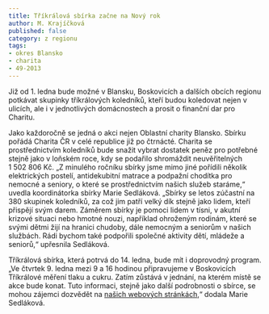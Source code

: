 ```yaml
---
title: Tříkrálová sbírka začne na Nový rok
author: M. Krajíčková
published: false
category: z regionu
tags:
- okres Blansko
- charita
- 49-2013
---
```


Již od 1. ledna bude možné v Blansku, Boskovicích a dalších obcích regionu potkávat skupinky tříkrálových koledníků, kteří budou koledovat nejen v ulicích, ale i v jednotlivých domácnostech a prosit o finanční dar pro Charitu.

Jako každoročně se jedná o akci nejen Oblastní charity Blansko. Sbírku pořádá Charita ČR v celé republice již po čtrnácté. Charita se prostřednictvím koledníků bude snažit vybrat dostatek peněz pro potřebné stejně jako v loňském roce, kdy se podařilo shromáždit neuvěřitelných 1 502 806 Kč. „Z minulého ročníku sbírky jsme mimo jiné pořídili několik elektrických postelí, antidekubitní matrace a podpažní chodítka pro nemocné a seniory, o které se prostřednictvím našich služeb staráme,“ uvedla koordinátorka sbírky Marie Sedláková. „Sbírky se letos zúčastní na 380 skupinek koledníků, za což jim patří velký dík stejně jako lidem, kteří přispějí svým darem. Záměrem sbírky je pomoci lidem v tísni, v akutní krizové situaci nebo hmotné nouzi, například ohroženým rodinám, které se svými dětmi žijí na hranici chudoby, dále nemocným a seniorům v našich službách. Rádi bychom také podpořili společné aktivity dětí, mládeže a seniorů,“ upřesnila Sedláková.

Tříkrálová sbírka, která potrvá do 14. ledna, bude mít i doprovodný program. „Ve čtvrtek 9. ledna mezi 9 a 16 hodinou připravujeme v Boskovicích Tříkrálové měření tlaku a cukru. Zatím zůstává v jednání, na kterém místě se akce bude konat. Tuto informaci, stejně jako další podrobnosti o sbírce, se mohou zájemci dozvědět na [našich webových stránkách][web],“ dodala Marie Sedláková.

[web]: http://www.blansko.charita.cz/